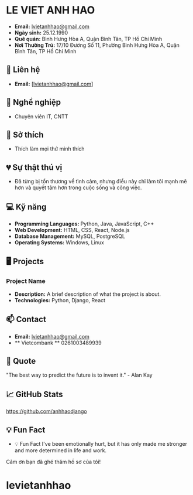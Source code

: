 # LE VIET ANH HAO

- **Email:** lvietanhhao@gmail.com
- **Ngày sinh:** 25.12.1990
- **Quê quán:** Bình Hưng Hòa A, Quận Bình Tân, TP Hồ Chí Minh
- **Nơi Thường Trú:** 17/10 Đường Số 11, Phường Bình Hưng Hòa A, Quận Bình Tân, TP Hồ Chí Minh

## 📧 Liên hệ

- **Email:** [lvietanhhao@gmail.com]

## 💼 Nghề nghiệp

- Chuyên viên IT, CNTT

## 🌟 Sở thích

- Thích làm mọi thứ mình thích

## 💔 Sự thật thú vị

- Đã từng bị tổn thương về tình cảm, nhưng điều này chỉ làm tôi mạnh mẽ hơn và quyết tâm hơn trong cuộc sống và công việc.

## 💻 Kỹ năng

- **Programming Languages:** Python, Java, JavaScript, C++
- **Web Development:** HTML, CSS, React, Node.js
- **Database Management:** MySQL, PostgreSQL
- **Operating Systems:** Windows, Linux

## 🖥 Projects

### Project Name
- **Description:** A brief description of what the project is about.
- **Technologies:** Python, Django, React

## 📫 Contact

- **Email:** lvietanhhao@gmail.com
- ** Vietcombank ** 0261003489939
## 💬 Quote

"The best way to predict the future is to invent it." - Alan Kay

## 📈 GitHub Stats

https://github.com/anhhaodjango

## 💡 Fun Fact

- 💡 Fun Fact
I've been emotionally hurt, but it has only made me stronger and more determined in life and work.
<!---
https://github.com/anhhaodjango  is a ✨ special ✨ repository because its `README.md` (this file) appears on your GitHub profile.
You can click the Preview link to take a look at your changes.
--->

Cảm ơn bạn đã ghé thăm hồ sơ của tôi!
# levietanhhao
